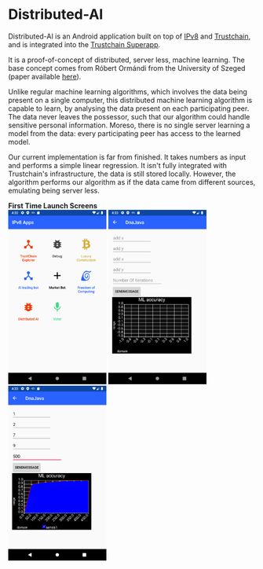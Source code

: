 # Distributed-AI

Distributed-AI is an Android application built on top of [IPv8](https://github.com/Tribler/kotlin-ipv8)
and [Trustchain](https://github.com/Tribler/kotlin-ipv8/blob/master/doc/TrustChainCommunity.md),
 and is integrated into the [Trustchain Superapp](https://github.com/Tribler/trustchain-superapp).

It is a proof-of-concept of distributed, server less, machine learning. The base concept comes from
Róbert Ormándi from the University of Szeged (paper available [here](https://onlinelibrary.wiley.com/doi/abs/10.1002/cpe.2858)).

Unlike regular machine learning algorithms, which involves the data being present on a single computer,
this distributed machine learning algorithm is capable to learn, by analysing the data present on each
participating peer. The data never leaves the possessor, such that our algorithm could handle
sensitive personal information. Moreso, there is no single server learning a model from the data: every
participating peer has access to the learned model.

Our current implementation is far from finished. It takes numbers as input and performs a simple linear
regression. It isn't fully integrated with Trustchain's infrastructure, the data is still stored locally.
However, the algorithm performs our algorithm as if the data came from different sources, emulating
being server less.

**First Time Launch Screens**
<br />
<img src="menu_picture.png" width="200px"> <img src="empty_picture.png" width="200px"> <img src="data_picture.png" width="200px">






